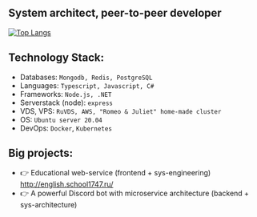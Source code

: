 ## System architect, peer-to-peer developer


[![Top Langs](https://github-readme-stats.vercel.app/api/top-langs/?username=LCcodder&langs_count=10)](https://github.com/LCcodder/github-readme-stats)

## **Technology Stack:**
- Databases: `Mongodb, Redis, PostgreSQL`
- Languages: `Typescript, Javascript, C#`
- Frameworks: `Node.js, .NET`
- Serverstack (node): `express`
- VDS, VPS: `RuVDS, AWS, "Romeo & Juliet" home-made cluster`
- OS: `Ubuntu server 20.04`
- DevOps: `Docker`, `Kubernetes`


## **Big projects:**
- 👉 Educational web-service (frontend + sys-engineering) http://english.school1747.ru/
- 👉 A powerful Discord bot with microservice architecture (backend + sys-architecture)

<!---
LCcodder/LCcodder is a ✨ special ✨ repository because its `README.md` (this file) appears on your GitHub profile.
You can click the Preview link to take a look at your changes.
--->
